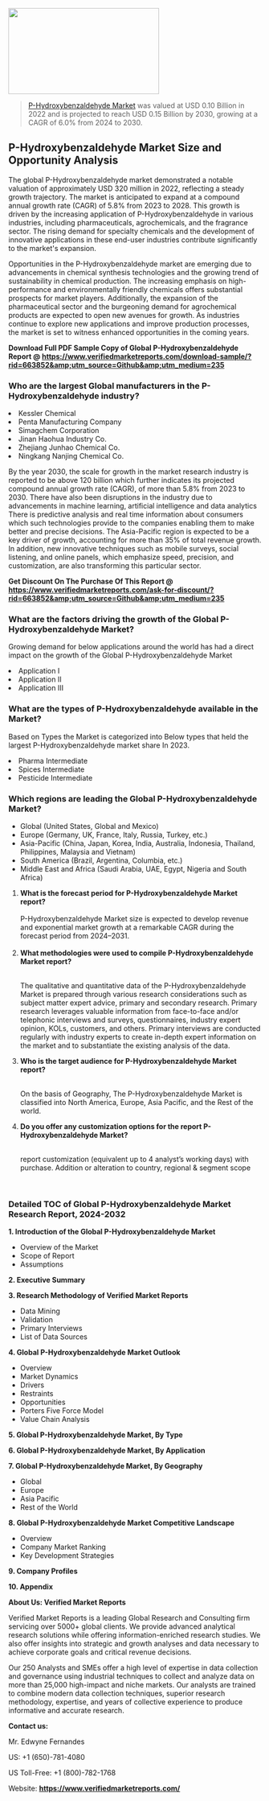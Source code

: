 <img src="https://ffe5etoiles.com/wp-content/uploads/2024/12/MST1-300x171.png" alt="" width="300" height="171" class="alignnone size-medium wp-image-20088" /><blockquote><p><p><a href="https://www.verifiedmarketreports.com/download-sample/?rid=663852&utm_source=Github&utm_medium=235" target="_blank">P-Hydroxybenzaldehyde Market</a> was valued at USD 0.10 Billion in 2022 and is projected to reach USD 0.15 Billion by 2030, growing at a CAGR of 6.0% from 2024 to 2030.</p></blockquote><p><h2>P-Hydroxybenzaldehyde Market Size and Opportunity Analysis</h2><p>The global P-Hydroxybenzaldehyde market demonstrated a notable valuation of approximately USD 320 million in 2022, reflecting a steady growth trajectory. The market is anticipated to expand at a compound annual growth rate (CAGR) of 5.8% from 2023 to 2028. This growth is driven by the increasing application of P-Hydroxybenzaldehyde in various industries, including pharmaceuticals, agrochemicals, and the fragrance sector. The rising demand for specialty chemicals and the development of innovative applications in these end-user industries contribute significantly to the market's expansion.</p><p>Opportunities in the P-Hydroxybenzaldehyde market are emerging due to advancements in chemical synthesis technologies and the growing trend of sustainability in chemical production. The increasing emphasis on high-performance and environmentally friendly chemicals offers substantial prospects for market players. Additionally, the expansion of the pharmaceutical sector and the burgeoning demand for agrochemical products are expected to open new avenues for growth. As industries continue to explore new applications and improve production processes, the market is set to witness enhanced opportunities in the coming years.</p></p><p class=""><strong>Download Full PDF Sample Copy of Global P-Hydroxybenzaldehyde Report @ <a href="https://www.verifiedmarketreports.com/download-sample/?rid=663852&amp;utm_source=Github&amp;utm_medium=235" target="_blank">https://www.verifiedmarketreports.com/download-sample/?rid=663852&amp;utm_source=Github&amp;utm_medium=235</a></strong></p><h3 id="" class="">Who are the largest Global manufacturers in the P-Hydroxybenzaldehyde industry?</h3><p><li>Kessler Chemical</li><li> Penta Manufacturing Company</li><li> Simagchem Corporation</li><li> Jinan Haohua Industry Co.</li><li> Zhejiang Junhao Chemical Co.</li><li> Ningkang Nanjing Chemical Co.</li></p><div class=""><div class="" dir="" data-message-author-role="" data-message-id="" data-message-model-slug=""><div class=""><div class=""><div class=""><div class="" dir="" data-message-author-role="" data-message-id="" data-message-model-slug=""><div class=""><div class=""><p>By the year 2030, the scale for growth in the market research industry is reported to be above 120 billion which further indicates its projected compound annual growth rate (CAGR), of more than 5.8% from 2023 to 2030. There have also been disruptions in the industry due to advancements in machine learning, artificial intelligence and data analytics There is predictive analysis and real time information about consumers which such technologies provide to the companies enabling them to make better and precise decisions. The Asia-Pacific region is expected to be a key driver of growth, accounting for more than 35% of total revenue growth. In addition, new innovative techniques such as mobile surveys, social listening, and online panels, which emphasize speed, precision, and customization, are also transforming this particular sector.</p><p><strong>Get Discount On The Purchase Of This Report @&nbsp; <a href="https://www.verifiedmarketreports.com/ask-for-discount/?rid=663852&amp;utm_source=Github&amp;utm_medium=235" target="_blank">https://www.verifiedmarketreports.com/ask-for-discount/?rid=663852&amp;utm_source=Github&amp;utm_medium=235</a></strong></p></div></div></div></div></div></div></div></div><h3 id="" class="">What are the factors driving the growth of the Global P-Hydroxybenzaldehyde Market?</h3><p id="" class="">Growing demand for below applications around the world has had a direct impact on the growth of the Global P-Hydroxybenzaldehyde Market</p><p id="" class=""><li>Application I</li><li> Application II</li><li> Application III</li></p><h3 id="" class="">What are the types of P-Hydroxybenzaldehyde available in the Market?</h3><p id="" class="">Based on Types the Market is categorized into Below types that held the largest P-Hydroxybenzaldehyde market share In 2023.</p><p id="" class=""><li>Pharma Intermediate</li><li> Spices Intermediate</li><li> Pesticide Intermediate</li></p><h3 id="" class="">Which regions are leading the Global P-Hydroxybenzaldehyde Market?</h3><ul><li>Global (United States, Global and Mexico)</li><li>Europe (Germany, UK, France, Italy, Russia, Turkey, etc.)</li><li>Asia-Pacific (China, Japan, Korea, India, Australia, Indonesia, Thailand, Philippines, Malaysia and Vietnam)</li><li>South America (Brazil, Argentina, Columbia, etc.)</li><li>Middle East and Africa (Saudi Arabia, UAE, Egypt, Nigeria and South Africa)</li></ul><p><ol><li><strong>What is the forecast period for P-Hydroxybenzaldehyde Market report?<br /></strong><br /><span data-sheets-root="1" data-sheets-value="{&quot;1&quot;:2,&quot;2&quot;:&quot;XXXX size is expected to develop revenue and exponential market growth at a remarkable CAGR during the forecast period from 2024&ndash;2030.&quot;}" data-sheets-userformat="{&quot;2&quot;:12674,&quot;4&quot;:{&quot;1&quot;:2,&quot;2&quot;:16776960},&quot;10&quot;:2,&quot;11&quot;:0,&quot;15&quot;:&quot;Arial&quot;,&quot;16&quot;:12}">P-Hydroxybenzaldehyde Market size is expected to develop revenue and exponential market growth at a remarkable CAGR during the forecast period from 2024&ndash;2031.</span><br /><br /></li><li><strong>What methodologies were used to compile P-Hydroxybenzaldehyde Market report?<br /><br /></strong><p>The qualitative and quantitative data of the&nbsp;P-Hydroxybenzaldehyde Market is prepared through various research considerations such as subject matter expert advice, primary and secondary research. Primary research leverages valuable information from face-to-face and/or telephonic interviews and surveys, questionnaires, industry expert opinion, KOLs, customers, and others. Primary interviews are conducted regularly with industry experts to create in-depth expert information on the market and to substantiate the existing analysis of the data.&nbsp;</p></li><li><strong>Who is the target audience for P-Hydroxybenzaldehyde Market report?<br /><br /></strong><p>On the basis of Geography, The&nbsp;P-Hydroxybenzaldehyde Market is classified into North America, Europe, Asia Pacific, and the Rest of the world.</p></li><li><strong>Do you offer any customization options for the report P-Hydroxybenzaldehyde Market?<br /><br /></strong><p>report customization (equivalent up to 4 analyst&rsquo;s working days) with purchase. Addition or alteration to country, regional &amp; segment scope</p><p>&nbsp;</p></li></ol></p><h3 id="" class="">Detailed TOC of Global P-Hydroxybenzaldehyde Market Research Report, 2024-2032</h3><p id="" class=""><strong>1. Introduction of the Global P-Hydroxybenzaldehyde Market</strong></p><ul><li>Overview of the Market</li><li>Scope of Report</li><li>Assumptions</li></ul><p id="" class=""><strong>2. Executive Summary</strong></p><p id="" class=""><strong>3. Research Methodology of&nbsp;Verified Market Reports</strong></p><ul><li>Data Mining</li><li>Validation</li><li>Primary Interviews</li><li>List of Data Sources</li></ul><p id="" class=""><strong>4. Global P-Hydroxybenzaldehyde Market Outlook</strong></p><ul><li>Overview</li><li>Market Dynamics</li><li>Drivers</li><li>Restraints</li><li>Opportunities</li><li>Porters Five Force Model</li><li>Value Chain Analysis</li></ul><p id="" class=""><strong>5. Global P-Hydroxybenzaldehyde Market, By&nbsp;Type</strong></p><p id="" class=""><strong>6. Global P-Hydroxybenzaldehyde Market, By Application</strong></p><p id="" class=""><strong>7. Global P-Hydroxybenzaldehyde Market, By Geography</strong></p><ul><li>Global</li><li>Europe</li><li>Asia Pacific</li><li>Rest of the World</li></ul><p id="" class=""><strong>8. Global P-Hydroxybenzaldehyde Market Competitive Landscape</strong></p><ul><li>Overview</li><li>Company Market Ranking</li><li>Key Development Strategies</li></ul><p id="" class=""><strong>9. Company Profiles</strong></p><p id="" class=""><strong>10. Appendix</strong></p><p id="" class=""><strong>About Us: Verified Market Reports</strong></p><p id="" class="">Verified Market Reports is a leading Global Research and Consulting firm servicing over 5000+ global clients. We provide advanced analytical research solutions while offering information-enriched research studies. We also offer insights into strategic and growth analyses and data necessary to achieve corporate goals and critical revenue decisions.</p><p id="" class="">Our 250 Analysts and SMEs offer a high level of expertise in data collection and governance using industrial techniques to collect and analyze data on more than 25,000 high-impact and niche markets. Our analysts are trained to combine modern data collection techniques, superior research methodology, expertise, and years of collective experience to produce informative and accurate research.</p><p id="" class=""><strong>Contact us:</strong></p><p id="" class="">Mr. Edwyne Fernandes</p><p id="" class="">US: +1 (650)-781-4080</p><p id="" class="">US Toll-Free: +1 (800)-782-1768</p><p id="" class="">Website: <a target="" data-test-app-aware-link=""><strong>https://www.verifiedmarketreports.com/</strong></a></p>
